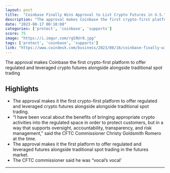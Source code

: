 ```yaml
---
layout: post
title:  "Coinbase Finally Wins Approval to List Crypto Futures in U.S."
description: "The approval makes Coinbase the first crypto-first platform to offer regulated and leveraged crypto futures alongside alongside traditional spot trading"
date: "2023-08-17 00:10:08"
categories: ['protect', 'coinbase', 'supports']
score: 75
image: "https://i.imgur.com/rgS9Ur8.jpg"
tags: ['protect', 'coinbase', 'supports']
link: "https://www.coindesk.com/business/2023/08/16/coinbase-finally-wins-approval-to-list-crypto-futures-in-us/"
---
```


The approval makes Coinbase the first crypto-first platform to offer regulated and leveraged crypto futures alongside alongside traditional spot trading

## Highlights

- The approval makes it the first crypto-first platform to offer regulated and leveraged crypto futures alongside alongside traditional spot trading.
- “I have been vocal about the benefits of bringing appropriate crypto activities into the regulated space in order to protect customers, but in a way that supports oversight, accountability, transparency, and risk management,” said the CFTC Commissioner Christy Goldsmith Romero at the time.
- The approval  makes it  the first  platform to offer regulated and leveraged futures alongside traditional spot trading in the futures market.
- The CFTC commissioner said he was “vocal’s vocal’

---
